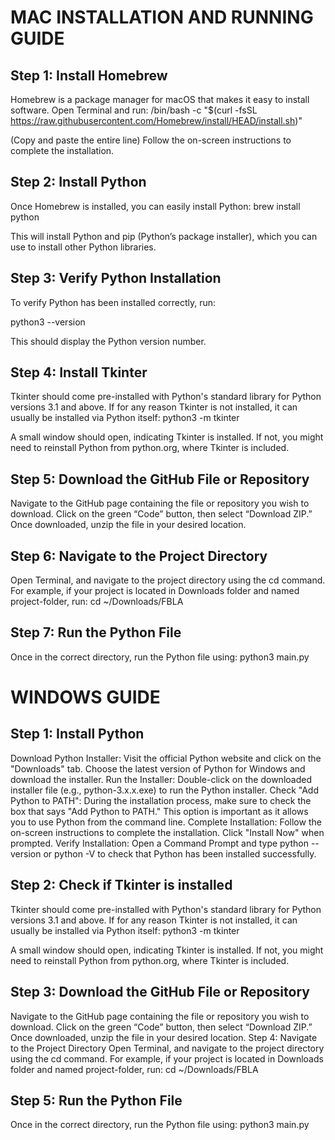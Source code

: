 # MAC INSTALLATION AND RUNNING GUIDE
## Step 1: Install Homebrew
Homebrew is a package manager for macOS that makes it easy to install software. Open Terminal and run:
/bin/bash -c "$(curl -fsSL https://raw.githubusercontent.com/Homebrew/install/HEAD/install.sh)"

(Copy and paste the entire line)
Follow the on-screen instructions to complete the installation.
## Step 2: Install Python
Once Homebrew is installed, you can easily install Python:
brew install python

This will install Python and pip (Python’s package installer), which you can use to install other Python libraries.
## Step 3: Verify Python Installation
To verify Python has been installed correctly, run:

python3 --version

This should display the Python version number.
## Step 4: Install Tkinter
Tkinter should come pre-installed with Python's standard library for Python versions 3.1 and above. If for any reason Tkinter is not installed, it can usually be installed via Python itself:
python3 -m tkinter

A small window should open, indicating Tkinter is installed. If not, you might need to reinstall Python from python.org, where Tkinter is included.
## Step 5: Download the GitHub File or Repository
Navigate to the GitHub page containing the file or repository you wish to download. Click on the green “Code” button, then select “Download ZIP.” Once downloaded, unzip the file in your desired location.
## Step 6: Navigate to the Project Directory
Open Terminal, and navigate to the project directory using the cd command. For example, if your project is located in Downloads folder and named project-folder, run:
cd ~/Downloads/FBLA

## Step 7: Run the Python File
Once in the correct directory, run the Python file using:
python3 main.py


# WINDOWS GUIDE

## Step 1: Install Python
Download Python Installer:
Visit the official Python website and click on the "Downloads" tab. Choose the latest version of Python for Windows and download the installer.
Run the Installer:
Double-click on the downloaded installer file (e.g., python-3.x.x.exe) to run the Python installer.
Check "Add Python to PATH":
During the installation process, make sure to check the box that says "Add Python to PATH." This option is important as it allows you to use Python from the command line.
Complete Installation:
Follow the on-screen instructions to complete the installation. Click "Install Now" when prompted.
Verify Installation:
Open a Command Prompt and type python --version or python -V to check that Python has been installed successfully.
## Step 2: Check if Tkinter is installed 
Tkinter should come pre-installed with Python's standard library for Python versions 3.1 and above. If for any reason Tkinter is not installed, it can usually be installed via Python itself:
python3 -m tkinter

A small window should open, indicating Tkinter is installed. If not, you might need to reinstall Python from python.org, where Tkinter is included.

## Step 3: Download the GitHub File or Repository
Navigate to the GitHub page containing the file or repository you wish to download. Click on the green “Code” button, then select “Download ZIP.” Once downloaded, unzip the file in your desired location.
Step 4: Navigate to the Project Directory
Open Terminal, and navigate to the project directory using the cd command. For example, if your project is located in Downloads folder and named project-folder, run:
cd ~/Downloads/FBLA

## Step 5: Run the Python File
Once in the correct directory, run the Python file using:
python3 main.py












